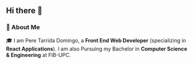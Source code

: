 ## Hi there 👋
### 🚀 About Me 
🎓 I am Pere Tarrida Domingo, a **Front End Web Developer** (specializing in **React Applications**). I am also Pursuing my Bachelor in **Computer Science & Engineering** at FIB-UPC.

<!--
**peretarrida13/peretarrida13** is a ✨ _special_ ✨ repository because its `README.md` (this file) appears on your GitHub profile.

Here are some ideas to get you started:

- 🔭 I’m currently working on ...
- 🌱 I’m currently learning ...
- 👯 I’m looking to collaborate on ...
- 🤔 I’m looking for help with ...
- 💬 Ask me about ...
- 📫 How to reach me: ...
- 😄 Pronouns: ...
- ⚡ Fun fact: ...
-->
